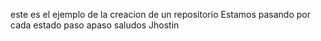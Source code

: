 este es el ejemplo de la creacion de un repositorio
Estamos pasando por cada estado paso apaso
saludos 
Jhostin
